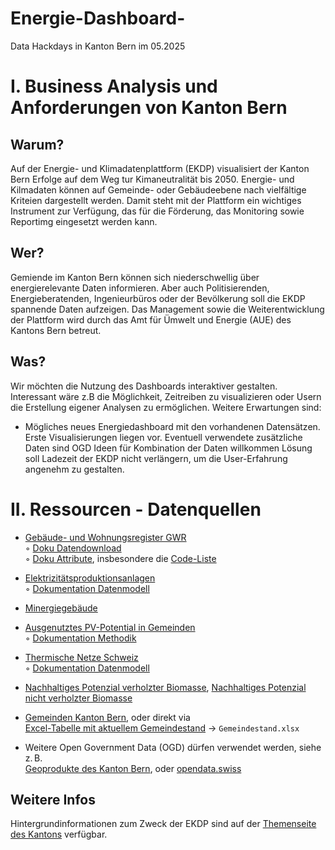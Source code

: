 # Energie-Dashboard-
Data Hackdays in Kanton Bern im 05.2025
<h1>I. Business Analysis und Anforderungen von Kanton Bern</h1>
<h2>Warum?</h2>
Auf der Energie- und Klimadatenplattform (EKDP) visualisiert der Kanton Bern Erfolge auf dem Weg tur Kimaneutralität bis 2050. Energie- und Kilmadaten können auf Gemeinde- oder Gebäudeebene nach vielfältige Kriteien dargestellt werden. Damit steht mit der Plattform ein wichtiges Instrument zur Verfügung, das für die Förderung, das Monitoring sowie Reportimg eingesetzt werden kann.
<h2>Wer?</h2>
Gemiende im Kanton Bern können sich niederschwellig über energierelevante Daten informieren. Aber auch Politisierenden, Energieberatenden, Ingenieurbüros oder der Bevölkerung soll die EKDP spannende Daten aufzeigen.
Das Management sowie die Weiterentwicklung der Plattform wird durch das Amt für Ümwelt und Energie (AUE) des Kantons Bern betreut.
<h2>Was?</h2>
Wir möchten die Nutzung des Dashboards interaktiver gestalten. Interessant wäre z.B die Möglichkeit, Zeitreiben zu visualizieren oder Usern die Erstellung eigener Analysen zu ermöglichen.
Weitere Erwartungen sind:
<ul>
  <li>
    Mögliches neues Energiedashboard mit den vorhandenen Datensätzen.
    Erste Visualisierungen liegen vor.
    Eventuell verwendete zusätzliche Daten sind OGD
    Ideen für Kombination der Daten willkommen
    Lösung soll Ladezeit der EKDP nicht verlängern, um die User-Erfahrung angenehm zu gestalten.
  </li>
</ul>
<h1>II. Ressourcen - Datenquellen</h1>

- [Gebäude- und Wohnungsregister GWR](https://opendata.swiss/de/dataset/eidg-gebaude-und-wohnungsregister-energie-warmequelle-heizung)  
  ◦ [Doku Datendownload](https://opendata.swiss/de/dataset/eidg-gebaude-und-wohnungsregister-energie-warmequelle-heizung/resource/aecdf2fc-56f2-4ab4-bcd2-2a84ce6bbd6a)  
  ◦ [Doku Attribute](https://www.housing-stat.ch/downloads/Manual_Attribute_GWR.pdf), insbesondere die [Code-Liste](https://www.housing-stat.ch/downloads/GWR_Code-Liste.pdf)

- [Elektrizitätsproduktionsanlagen](https://opendata.swiss/de/dataset/elektrizitatsproduktionsanlagen)  
  ◦ [Dokumentation Datenmodell](https://opendata.swiss/de/dataset/elektrizitatsproduktionsanlagen/resource/4fcaf561-389e-4d32-84d5-dbd0cc111ddd)

- [Minergiegebäude](https://opendata.swiss/de/dataset/minergie-gebaude)

- [Ausgenutztes PV-Potential in Gemeinden](https://opendata.swiss/de/dataset/ausgenutztes-pv-potential-gemeinden)  
  ◦ [Dokumentation Methodik](https://opendata.swiss/de/dataset/ausgenutztes-pv-potential-gemeinden/resource/40e98aa2-7b3f-4f2c-91b7-9de9432cd489)

- [Thermische Netze Schweiz](https://opendata.swiss/de/dataset/thermische-netze)  
  ◦ [Dokumentation Datenmodell](https://opendata.swiss/de/dataset/thermische-netze/resource/863d2b45-1b21-4f5d-a4d9-9cd5f84a8a4e)

- [Nachhaltiges Potenzial verholzter Biomasse](https://opendata.swiss/de/dataset/biomasse-verholzt), [Nachhaltiges Potenzial nicht verholzter Biomasse](https://opendata.swiss/de/dataset/biomasse-nicht-verholzt)

- [Gemeinden Kanton Bern](https://opendata.swiss/de/dataset/gemeinden-kanton-bern), oder direkt via  
  [Excel-Tabelle mit aktuellem Gemeindestand](https://www.be.ch/portal/de/index/inneres/gemeinden.assetref/dam/documents/INNERES/Gemeinden/de/gemeinden/Gemeindestand.xlsx) → `Gemeindestand.xlsx`

- Weitere Open Government Data (OGD) dürfen verwendet werden, siehe z. B.  
  [Geoprodukte des Kanton Bern](https://www.geo.be.ch/), oder [opendata.swiss](https://opendata.swiss)


## Weitere Infos

Hintergrundinformationen zum Zweck der EKDP sind auf der [Themenseite des Kantons](https://example.com/themenseite) verfügbar.



